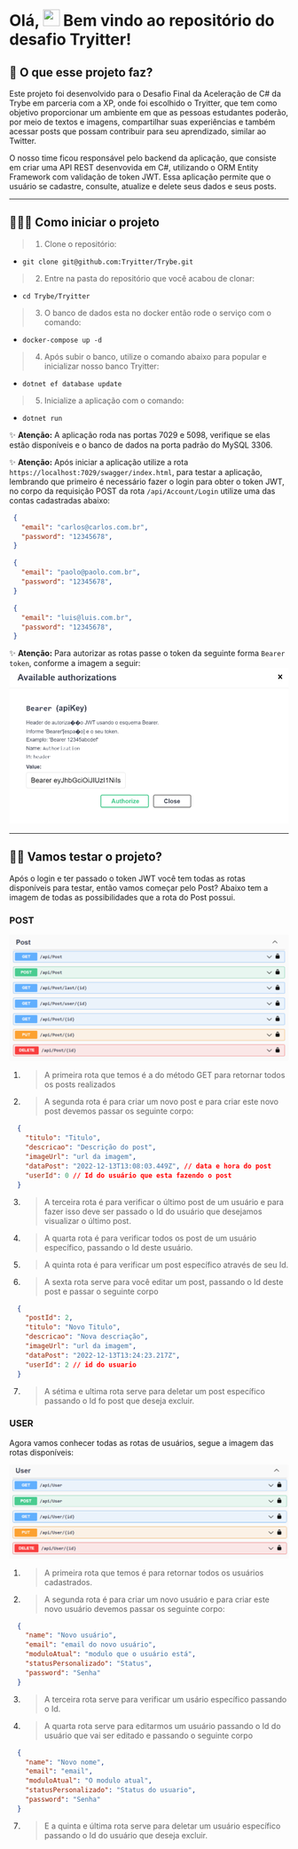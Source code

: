 # Olá, <img src="https://raw.githubusercontent.com/kaueMarques/kaueMarques/master/hi.gif" width="30px" height="30px"> Bem vindo ao repositório do desafio Tryitter!</a>

## 🤔 O que esse projeto faz?
Este projeto foi desenvolvido para o Desafio Final da Aceleração de C# da Trybe em parceria com a XP, onde foi escolhido o Tryitter, que tem como objetivo proporcionar um ambiente em que as pessoas estudantes poderão, por meio de textos e imagens, compartilhar suas experiências e também acessar posts que possam contribuir para seu aprendizado, similar ao Twitter. 

O nosso time ficou responsável pelo backend da aplicação, que consiste em criar uma API REST desenvovida em C#, utilizando o ORM Entity Framework com validação de token JWT. Essa aplicação permite que o usuário se cadastre, consulte, atualize e delete seus dados e seus posts.
 
---

## 🤷🏽‍♀️ Como iniciar o projeto 

> 1. Clone o repositório: 
* `git clone git@github.com:Tryitter/Trybe.git`

> 2. Entre na pasta do repositório que você acabou de clonar: 
* `cd Trybe/Tryitter`

> 3. O banco de dados esta no docker então rode o serviço com o comando: 
* `docker-compose up -d`

> 4. Após subir o banco, utilize o comando abaixo para popular e inicializar nosso banco Tryitter:
* `dotnet ef database update`

> 5. Inicialize a aplicação com o comando:
* `dotnet run`

✨ **Atenção:** A aplicação roda nas portas 7029 e 5098, verifique se elas estão disponíveis e o banco de dados na porta padrão do MySQL 3306.

✨ **Atenção:** Após iniciar a aplicação utilize a rota `https://localhost:7029/swagger/index.html`, para testar a aplicação, lembrando que primeiro é necessário fazer o login para obter o token JWT, no corpo da requisição POST da rota `/api/Account/Login` utilize uma das contas cadastradas abaixo:

 ```json
  {
    "email": "carlos@carlos.com.br",
    "password": "12345678",
  }
```

 ```json
  {
    "email": "paolo@paolo.com.br",
    "password": "12345678",
  }
```
 ```json
  {
    "email": "luis@luis.com.br",
    "password": "12345678",
  }
```
✨ **Atenção:** Para autorizar as rotas passe o token da seguinte forma `Bearer token`, conforme a imagem a seguir:
![Autorização](./public/JWT.png)

---
## 👨‍💻 Vamos testar o projeto? 

Após o login e ter passado o token JWT você tem todas as rotas disponíveis para testar, então vamos começar pelo Post? Abaixo tem a imagem de todas as possibilidades que a rota do Post possui.

### POST
![POST](./public/POST.png)

1. > A primeira rota que temos é a do método GET para retornar todos os posts realizados

2. > A segunda rota é para criar um novo post e para criar este novo post devemos passar os seguinte corpo:

```json
  {
    "titulo": "Titulo",
    "descricao": "Descrição do post",
    "imageUrl": "url da imagem",
    "dataPost": "2022-12-13T13:08:03.449Z", // data e hora do post
    "userId": 0 // Id do usuário que esta fazendo o post
  }
```

3. > A terceira rota é para verificar o último post de um usuário e para fazer isso deve ser passado o Id do usuário que desejamos visualizar o último post.

4. > A quarta rota é para verificar todos os post de um usuário específico, passando o Id deste usuário.

5. > A quinta rota é para verificar um post específico através de seu Id.

6. > A sexta rota serve para você editar um post, passando o Id deste post e passar o seguinte corpo

```json
  {
    "postId": 2,
    "titulo": "Novo Titulo",
    "descricao": "Nova descriação",
    "imageUrl": "url da imagem",
    "dataPost": "2022-12-13T13:24:23.217Z",
    "userId": 2 // id do usuario
  }
```

7. > A sétima e ultima rota serve para deletar um post específico passando o Id fo post que deseja excluir.

### USER
Agora vamos conhecer todas as rotas de usuários, segue a imagem das rotas disponíveis: 

![USER](./public/User.png)

1. > A primeira rota que temos é para retornar todos os usuários cadastrados.

2. > A segunda rota é para criar um novo usuário e para criar este novo usuário devemos passar os seguinte corpo:

```json
  {
    "name": "Novo usuário",
    "email": "email do novo usuário",
    "moduloAtual": "modulo que o usuário está",
    "statusPersonalizado": "Status",
    "password": "Senha"
  }
```

3. > A terceira rota serve para verificar um usário específico passando o Id.

4. > A quarta rota serve para editarmos um usuário passando o Id do usuário que vai ser editado e passando o seguinte corpo

```json
  {
    "name": "Novo nome",
    "email": "email",
    "moduloAtual": "O modulo atual",
    "statusPersonalizado": "Status do usuario",
    "password": "Senha"
  }
```

7. > E a quinta e última rota serve para deletar um usuário específico passando o Id do usuário que deseja excluir.

